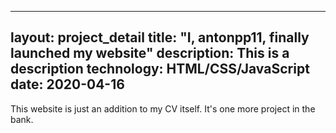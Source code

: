
---
layout: project_detail
title: "I, antonpp11, finally launched my website"
description: This is a description
technology: HTML/CSS/JavaScript
date: 2020-04-16
---

This website is just an addition to my CV itself. It's one more project in the bank.

